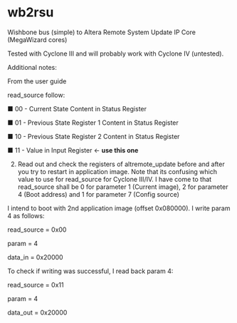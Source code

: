 # wb2rsu
Wishbone bus (simple) to Altera Remote System Update IP Core (MegaWizard cores)

Tested with Cyclone III and will probably work with Cyclone IV (untested).  

Additional notes:

From the user guide

read_source follow: 


■ 00 - Current State Content in Status Register

■ 01 - Previous State Register 1 Content in Status Register 

■ 10 - Previous State Register 2 Content in Status Register 

■ 11 - Value in Input Register  ← **use this one**

 
2) Read out and check the registers of altremote_update before and after you try to restart in application image. Note that its confusing which value to use for read_source for Cyclone III/IV. I have come to that read_source shall be 0 for parameter 1 (Current image), 2 for parameter 4 (Boot address) and 1 for parameter 7 (Config source)

 
I intend to boot with 2nd application image (offset 0x080000). I write param 4 as follows:

read_source = 0x00

param = 4

data_in = 0x20000

To check if writing was successful, I read back param 4:

read_source = 0x11

param = 4

data_out = 0x20000


